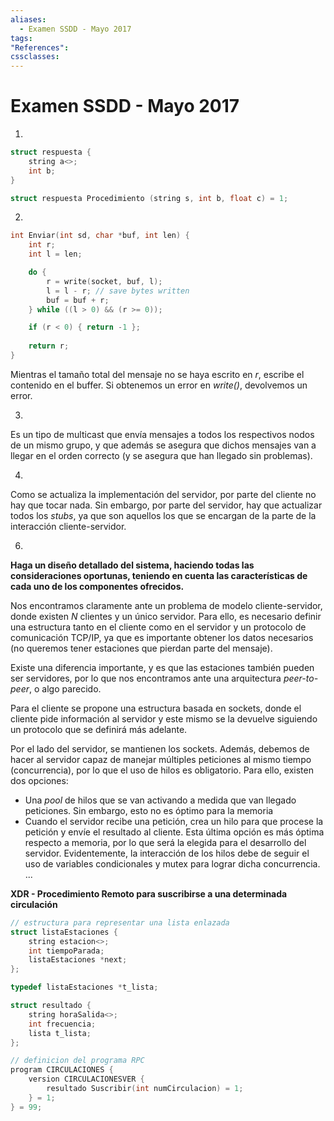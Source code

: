 ```yaml
---
aliases:
  - Examen SSDD - Mayo 2017
tags:
"References":
cssclasses:
---
```

# Examen SSDD - Mayo 2017

1.
```c
struct respuesta {
	string a<>;
	int b;
}

struct respuesta Procedimiento (string s, int b, float c) = 1;
```

2.
```c
int Enviar(int sd, char *buf, int len) {
	int r;
	int l = len;

	do {
		r = write(socket, buf, l);
		l = l - r; // save bytes written
		buf = buf + r;
	} while ((l > 0) && (r >= 0));

	if (r < 0) { return -1 };
	
	return r;
}
```

Mientras el tamaño total del mensaje no se haya escrito en $r$, escribe el contenido en el buffer. Si obtenemos un error en *write()*, devolvemos un error. 

3.
Es un tipo de multicast que envía mensajes a todos los respectivos nodos de un mismo grupo, y que además se asegura que dichos mensajes van a llegar en el orden correcto (y se asegura que han llegado sin problemas).

4.
Como se actualiza la implementación del servidor, por parte del cliente no hay que tocar nada. Sin embargo, por parte del servidor, hay que actualizar todos los *stubs*, ya que son aquellos los que se encargan de la parte de la interacción cliente-servidor.

6.
**Haga un diseño detallado del sistema, haciendo todas las consideraciones oportunas, teniendo en cuenta las características de cada uno de los componentes ofrecidos.**

Nos encontramos claramente ante un problema de modelo cliente-servidor, donde existen $N$ clientes y un único servidor. Para ello, es necesario definir una estructura tanto en el cliente como en el servidor y un protocolo de comunicación TCP/IP, ya que es importante obtener los datos necesarios (no queremos tener estaciones que pierdan parte del mensaje). 

Existe una diferencia importante, y es que las estaciones también pueden ser servidores, por lo que nos encontramos ante una arquitectura *peer-to-peer*, o algo parecido.

Para el cliente se propone una estructura basada en sockets, donde el cliente pide información al servidor y este mismo se la devuelve siguiendo un protocolo que se definirá más adelante.

Por el lado del servidor, se mantienen los sockets. Además, debemos de hacer al servidor capaz de manejar múltiples peticiones al mismo tiempo (concurrencia), por lo que el uso de hilos es obligatorio. Para ello, existen dos opciones:
- Una *pool* de hilos que se van activando a medida que van llegado peticiones. Sin embargo, esto no es óptimo para la memoria
- Cuando el servidor recibe una petición, crea un hilo para que procese la petición y envíe el resultado al cliente.
Esta última opción es más óptima respecto a memoria, por lo que será la elegida para el desarrollo del servidor. Evidentemente, la interacción de los hilos debe de seguir el uso de variables condicionales y mutex para lograr dicha concurrencia.
...

**XDR - Procedimiento Remoto para suscribirse a una determinada circulación**

```c
// estructura para representar una lista enlazada
struct listaEstaciones {
	string estacion<>;
	int tiempoParada;
	listaEstaciones *next;
};

typedef listaEstaciones *t_lista;

struct resultado {
	string horaSalida<>;
	int frecuencia;
	lista t_lista;
};

// definicion del programa RPC
program CIRCULACIONES {
	version CIRCULACIONESVER {
		resultado Suscribir(int numCirculacion) = 1;
	} = 1;
} = 99;
```